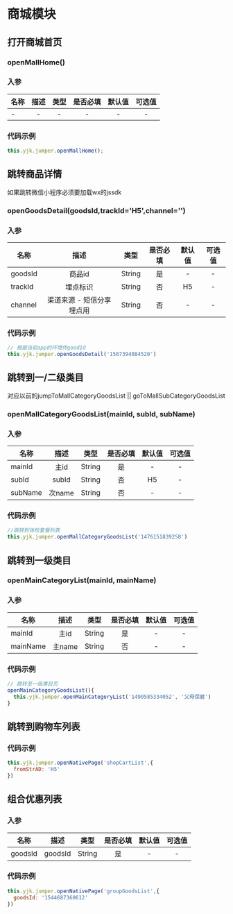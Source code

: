 # 商城模块

## 打开商城首页

### openMallHome()
### 入参

| 名称     |                描述                |   类型   | 是否必填 | 默认值 | 可选值 |
| --------| :--------------------------------: | :------: | :------: | :----: | :------: |
|   -     |          -          |   -  |     -    |  -    |    -   |


### 代码示例

```js
this.yjk.jumper.openMallHome();
``` 

## 跳转商品详情
如果跳转微信小程序必须要加载wx的jssdk 

### openGoodsDetail(goodsId,trackId='H5',channel='')
### 入参

| 名称     |                描述                |   类型   | 是否必填 | 默认值 | 可选值 |
| --------| :--------------------------------: | :------: | :------: | :----: | :------: |
| goodsId     |     商品id                      |  String  |    是    |   -    |    -   |
| trackId     |     埋点标识                     |  String  |    否    |   H5   |    -   |
| channel     |     渠道来源 - 短信分享埋点用       |  String  |    否    |   -    |    -   |


### 代码示例

```js
// 根据当前app的环境传goodId
this.yjk.jumper.openGoodsDetail('1567394084520')
``` 

## 跳转到一/二级类目

对应以前的jumpToMallCategoryGoodsList || goToMallSubCategoryGoodsList
### openMallCategoryGoodsList(mainId, subId, subName)
### 入参

| 名称     |                描述                |   类型   | 是否必填 | 默认值 | 可选值 |
| --------| :--------------------------------: | :------: | :------: | :----: | :------: |
| mainId     |     主id                      |  String  |    是    |   -    |    -   |
| subId     |     subId                     |  String  |    否    |   H5   |    -   |
| subName     |     次name                  |  String  |    否    |   -    |    -   |


### 代码示例

```js
//跳转到体检套餐列表
this.yjk.jumper.openMallCategoryGoodsList('1476151839258')
``` 

## 跳转到一级类目

### openMainCategoryList(mainId, mainName)
### 入参

| 名称     |                描述                |   类型   | 是否必填 | 默认值 | 可选值 |
| --------| :--------------------------------: | :------: | :------: | :----: | :------: |
| mainId     |     主id                      |  String  |    是    |   -    |    -   |
| mainName     |     主name                  |  String  |    否    |   -    |    -   |

### 代码示例

```js
// 跳转至一级类目页
openMainCategoryGoodsList(){
  this.yjk.jumper.openMainCategoryList('1490585334052', '父母保健')
}
``` 

## 跳转到购物车列表
### 代码示例

```js
this.yjk.jumper.openNativePage('shopCartList',{
  fromStrAD: 'H5'
})
```

## 组合优惠列表
### 入参

| 名称     |                描述                |   类型   | 是否必填 | 默认值 | 可选值 |
| --------| :--------------------------------: | :------: | :------: | :----: | :------: |
| goodsId     |     goodsId           |  String  |    是    |  -    |    -   |


### 代码示例

```js
this.yjk.jumper.openNativePage('groupGoodsList',{
  goodsId: '1544687360612'
})
```